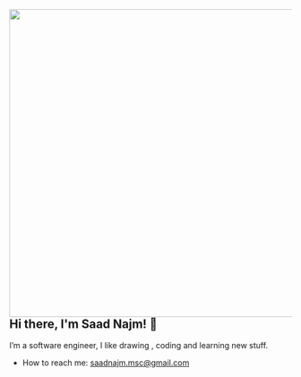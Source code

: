 <img align="right" src="https://i.pinimg.com/564x/30/b1/7e/30b17ee93c4600136482b5c2fe4e115c.jpg" width="550px" />

## Hi there, I'm Saad Najm! 👋

I’m a software engineer, I like drawing , coding and learning new stuff.

-   How to reach me: saadnajm.msc@gmail.com
